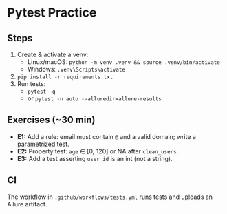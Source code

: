 # Pytest Practice

## Steps
1) Create & activate a venv:
   - Linux/macOS: `python -m venv .venv && source .venv/bin/activate`
   - Windows: `.venv\Scripts\activate`
2) `pip install -r requirements.txt`
3) Run tests:
   - `pytest -q`
   - or `pytest -n auto --alluredir=allure-results`

## Exercises (~30 min)
- **E1:** Add a rule: email must contain `@` and a valid domain; write a parametrized test.
- **E2:** Property test: `age` ∈ [0, 120] or NA after `clean_users`.
- **E3:** Add a test asserting `user_id` is an int (not a string).

## CI
The workflow in `.github/workflows/tests.yml` runs tests and uploads an Allure artifact.
